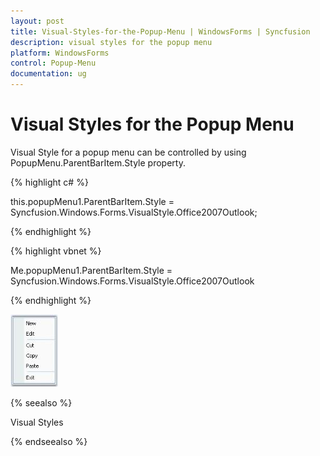 ```yaml
---
layout: post
title: Visual-Styles-for-the-Popup-Menu | WindowsForms | Syncfusion
description: visual styles for the popup menu
platform: WindowsForms
control: Popup-Menu
documentation: ug
---
```


# Visual Styles for the Popup Menu

Visual Style for a popup menu can be controlled by using PopupMenu.ParentBarItem.Style property.

{% highlight c# %}



this.popupMenu1.ParentBarItem.Style = Syncfusion.Windows.Forms.VisualStyle.Office2007Outlook;

{% endhighlight %}

{% highlight vbnet %}



Me.popupMenu1.ParentBarItem.Style = Syncfusion.Windows.Forms.VisualStyle.Office2007Outlook

{% endhighlight %}

![](Visual-Styles-for-the-Popup-Menu_images/Visual-Styles-for-the-Popup-Menu_img1.jpeg)



{% seealso %}

Visual Styles

{% endseealso %}

